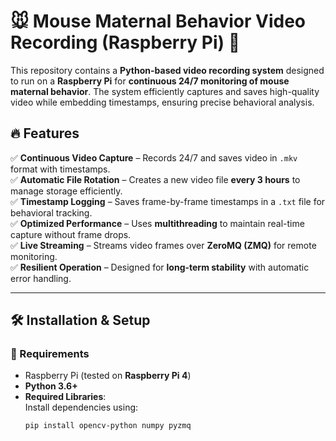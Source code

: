 # 🐭 Mouse Maternal Behavior Video Recording (Raspberry Pi) 🎥  

This repository contains a **Python-based video recording system** designed to run on a **Raspberry Pi** for **continuous 24/7 monitoring of mouse maternal behavior**. The system efficiently captures and saves high-quality video while embedding timestamps, ensuring precise behavioral analysis.

## 🔥 Features  
✅ **Continuous Video Capture** – Records 24/7 and saves video in `.mkv` format with timestamps.  
✅ **Automatic File Rotation** – Creates a new video file **every 3 hours** to manage storage efficiently.  
✅ **Timestamp Logging** – Saves frame-by-frame timestamps in a `.txt` file for behavioral tracking.  
✅ **Optimized Performance** – Uses **multithreading** to maintain real-time capture without frame drops.  
✅ **Live Streaming** – Streams video frames over **ZeroMQ (ZMQ)** for remote monitoring.  
✅ **Resilient Operation** – Designed for **long-term stability** with automatic error handling.  

---

## 🛠 Installation & Setup  

### **📌 Requirements**
- Raspberry Pi (tested on **Raspberry Pi 4**)
- **Python 3.6+**
- **Required Libraries**:  
  Install dependencies using:
  ```bash
  pip install opencv-python numpy pyzmq
